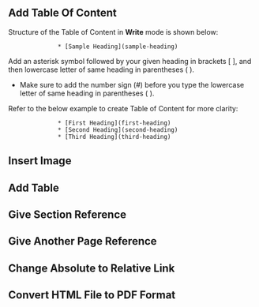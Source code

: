 ## Add Table Of Content

Structure of the Table of Content in **Write** mode is shown below:

                  * [Sample Heading](sample-heading) 

Add an asterisk symbol followed by your given heading in brackets [ ], and then lowercase letter of same heading in parentheses ( ).
* Make sure to add the number sign (#) before you type the lowercase letter of same heading in parentheses ( ).

Refer to the below example to create Table of Content for more clarity:

                  * [First Heading](first-heading) 
                  * [Second Heading](second-heading) 
                  * [Third Heading](third-heading) 
## Insert Image
## Add Table
## Give Section Reference
## Give Another Page Reference
## Change Absolute to Relative Link
## Convert HTML File to PDF Format


